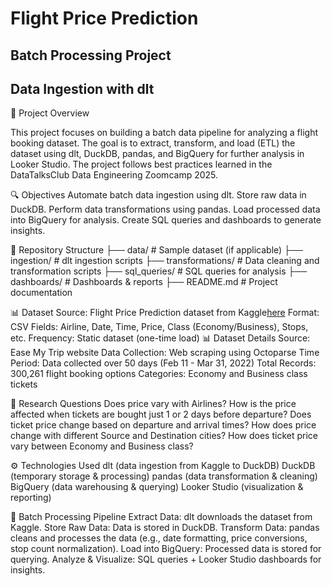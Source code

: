  # Flight Price Prediction

## Batch Processing Project

## Data Ingestion with dlt

📌 Project Overview

This project focuses on building a batch data pipeline for analyzing a flight booking dataset. The goal is to extract, transform, and load (ETL) the dataset using dlt, DuckDB, pandas, and BigQuery for further analysis in Looker Studio. The project follows best practices learned in the DataTalksClub Data Engineering Zoomcamp 2025.

🔍 Objectives
  Automate batch data ingestion using dlt.
  Store raw data in DuckDB.
  Perform data transformations using pandas.
  Load processed data into BigQuery for analysis.
  Create SQL queries and dashboards to generate insights.

📂 Repository Structure
  ├── data/                # Sample dataset (if applicable)
  ├── ingestion/           # dlt ingestion scripts
  ├── transformations/     # Data cleaning and transformation scripts
  ├── sql_queries/         # SQL queries for analysis
  ├── dashboards/          # Dashboards & reports
  ├── README.md            # Project documentation

📊 Dataset
  Source: Flight Price Prediction dataset from Kaggle[here](https://www.kaggle.com/datasets/shubhambathwal/flight-price-prediction)
  Format: CSV
  Fields: Airline, Date, Time, Price, Class (Economy/Business), Stops, etc.
  Frequency: Static dataset (one-time load)
📊 Dataset Details
  Source: Ease My Trip website
  Data Collection: Web scraping using Octoparse
  Time Period: Data collected over 50 days (Feb 11 - Mar 31, 2022)
  Total Records: 300,261 flight booking options
  Categories: Economy and Business class tickets

🔬 Research Questions
  Does price vary with Airlines?
  How is the price affected when tickets are bought just 1 or 2 days before departure?
  Does ticket price change based on departure and arrival times?
  How does price change with different Source and Destination cities?
  How does ticket price vary between Economy and Business class?

⚙️ Technologies Used
  dlt (data ingestion from Kaggle to DuckDB)
  DuckDB (temporary storage & processing)
  pandas (data transformation & cleaning)
  BigQuery (data warehousing & querying)
  Looker Studio (visualization & reporting)

🔄 Batch Processing Pipeline
  Extract Data: dlt downloads the dataset from Kaggle.
  Store Raw Data: Data is stored in DuckDB.
  Transform Data: pandas cleans and processes the data (e.g., date formatting, price conversions, stop count normalization).
  Load into BigQuery: Processed data is stored for querying.
  Analyze & Visualize: SQL queries + Looker Studio dashboards for insights.
